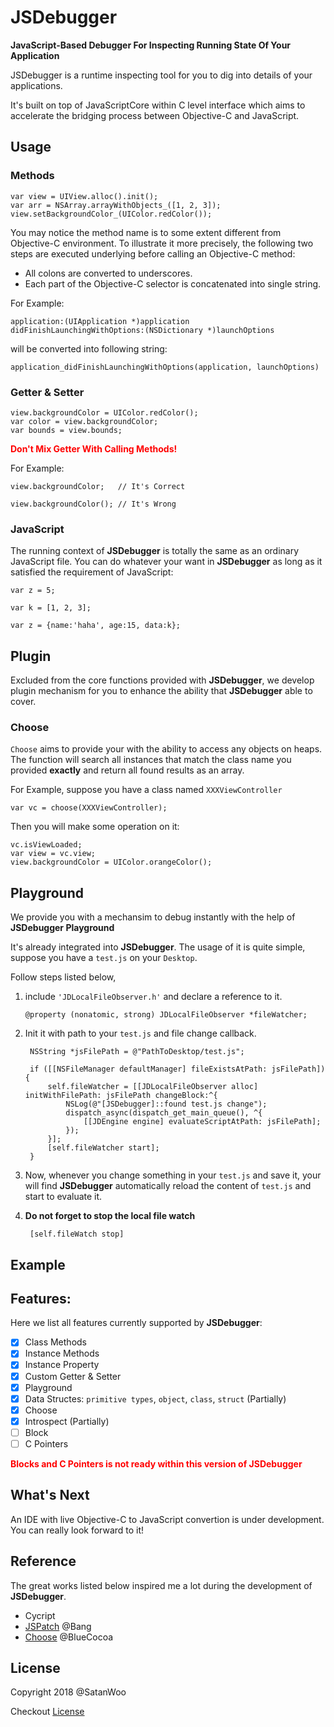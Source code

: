 # JSDebugger

**JavaScript-Based Debugger For Inspecting Running State Of Your Application**

JSDebugger is a runtime inspecting tool for you to dig into details of your applications.

It's built on top of JavaScriptCore within C level interface which aims to accelerate the bridging process between Objective-C and JavaScript.

## Usage

### Methods

	var view = UIView.alloc().init();
	var arr = NSArray.arrayWithObjects_([1, 2, 3]);
	view.setBackgroundColor_(UIColor.redColor());
	
You may notice the method name is to some extent different from Objective-C environment. To illustrate it more precisely, the following two steps are executed underlying before calling an Objective-C method:

- All colons are converted to underscores.
- Each part of the Objective-C selector is concatenated into single string.

For Example:

	application:(UIApplication *)application didFinishLaunchingWithOptions:(NSDictionary *)launchOptions
	
will be converted into following string:

	application_didFinishLaunchingWithOptions(application, launchOptions)


### Getter & Setter

	view.backgroundColor = UIColor.redColor();
	var color = view.backgroundColor;
	var bounds = view.bounds;

<b style="color:red">Don't Mix Getter With Calling Methods!</b>   

For Example:

	view.backgroundColor;   // It's Correct
	
	view.backgroundColor(); // It's Wrong
	
### JavaScript

The running context of **JSDebugger** is totally the same as an ordinary JavaScript file. You can do whatever your want in **JSDebugger** as long as it satisfied the requirement of JavaScript:

	var z = 5;
	
	var k = [1, 2, 3];
	
	var z = {name:'haha', age:15, data:k};
	

## Plugin

Excluded from the core functions provided with **JSDebugger**, we develop plugin mechanism for you to enhance the ability that **JSDebugger** able to cover.

### Choose

`Choose` aims to provide your with the ability to access any objects on heaps. The function will search all instances that match the class name you provided **exactly** and return all found results as an array.

For Example, suppose you have a class named `XXXViewController`

	var vc = choose(XXXViewController);
	
Then you will make some operation on it:

	vc.isViewLoaded;
	var view = vc.view;
	view.backgroundColor = UIColor.orangeColor();

## Playground

We provide you with a mechansim to debug instantly with the help of **JSDebugger Playground**

It's already integrated into **JSDebugger**. The usage of it is quite simple, suppose you have a `test.js` on your `Desktop`. 

Follow steps listed below, 

1. include `'JDLocalFileObserver.h'` and declare a reference to it.

	`@property (nonatomic, strong) JDLocalFileObserver *fileWatcher;`
	
2. Init it with path to your `test.js` and file change callback.

		NSString *jsFilePath = @"PathToDesktop/test.js";
	    
	    if ([[NSFileManager defaultManager] fileExistsAtPath: jsFilePath]) {
	        self.fileWatcher = [[JDLocalFileObserver alloc] initWithFilePath: jsFilePath changeBlock:^{
	            NSLog(@"[JSDebugger]::found test.js change");
	            dispatch_async(dispatch_get_main_queue(), ^{
	                [[JDEngine engine] evaluateScriptAtPath: jsFilePath];
	            });
	        }];
	        [self.fileWatcher start];
	    }

3. Now, whenever you change something in your `test.js` and save it, your will find **JSDebugger** automatically reload the content of `test.js` and start to evaluate it.

4. **Do not forget to stop the local file watch**

		[self.fileWatch stop]

## Example



## Features:

Here we list all features currently supported by **JSDebugger**:
- [x] Class Methods  
- [x] Instance Methods  
- [x] Instance Property 
- [x] Custom Getter & Setter
- [x] Playground
- [x] Data Structes: `primitive types`, `object`, `class`, `struct` (Partially)
- [x] Choose  
- [x] Introspect (Partially)
- [ ] Block
- [ ] C Pointers

**<span style="color:red">Blocks and C Pointers is not ready within this version of JSDebugger</span>**

## What's Next

An IDE with live Objective-C to JavaScript convertion is under development.   
You can really look forward to it!


## Reference

The great works listed below inspired me a lot during the development of **JSDebugger**.

- Cycript 
- [JSPatch](https://github.com/bang590/JSPatch) @Bang
- [Choose](https://github.com/BlueCocoa/choose) @BlueCocoa

## License

Copyright 2018 @SatanWoo

Checkout [License](https://github.com/SatanWoo/JSDebugger/blob/master/LICENSE)
